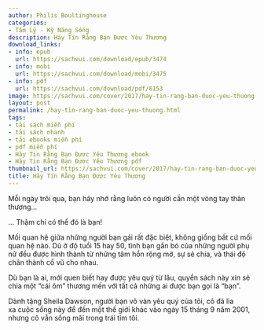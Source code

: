 ```yaml
---
author: Philis Boultinghouse
categories:
- Tâm Lý - Kỹ Năng Sống
description: Hãy Tin Rằng Bạn Đươc Yêu Thương
download_links:
- info: epub
  url: https://sachvui.com/download/epub/3474
- info: mobi
  url: https://sachvui.com/download/mobi/3475
- info: pdf
  url: https://sachvui.com/download/pdf/6153
image: https://sachvui.com/cover/2017/hay-tin-rang-ban-duoc-yeu-thuong.jpg
layout: post
permalink: /hay-tin-rang-ban-duoc-yeu-thuong.html
tags:
- tải sách miễn phí
- tải sách nhanh
- tải ebooks miễn phí
- pdf miễn phí
- Hãy Tin Rằng Bạn Đươc Yêu Thương ebook
- Hãy Tin Rằng Bạn Đươc Yêu Thương pdf
thumbnail_url: https://sachvui.com/cover/2017/hay-tin-rang-ban-duoc-yeu-thuong.jpg
title: Hãy Tin Rằng Bạn Đươc Yêu Thương
---
```


 <div class="item-desc text-justify"> <p>Mỗi ngày trôi qua, bạn hãy nhớ rằng luôn có người cần một vòng tay thân thương…</p><p>… Thậm chí có thể đó là bạn!</p><p>Mối quan hệ giữa những người bạn gái rất đặc biệt, không giống bất cứ mối quan hệ nào. Dù ở độ tuổi 15 hay 50, tình bạn gắn bó của những người phụ nữ đều được hình thành từ những tâm hồn rộng mở, sự sẻ chia, và thái độ chân thành cổ vũ cho nhau.</p><p>Dù bạn là ai, mới quen biết hay được yêu quý từ lâu, quyển sách này xin sẻ chia một “cái ôm” thương mến với tất cả những ai được bạn gọi là “bạn”.</p><p>Dành tặng Sheila Dawson, người bạn vô vàn yêu quý của tôi, cô đã lìa xa cuộc sống này để đến một thế giới khác vào ngày 15 tháng 9 năm 2001, nhưng cô vẫn sống mãi trong trái tim tôi.</p> </div>